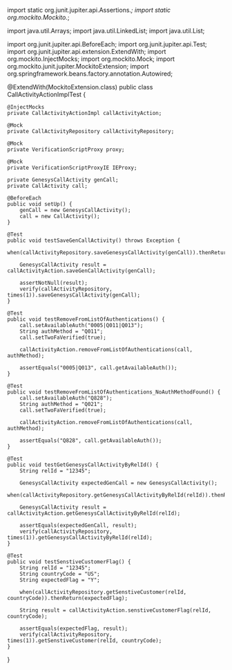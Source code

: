 import static org.junit.jupiter.api.Assertions.*;
import static org.mockito.Mockito.*;

import java.util.Arrays;
import java.util.LinkedList;
import java.util.List;

import org.junit.jupiter.api.BeforeEach;
import org.junit.jupiter.api.Test;
import org.junit.jupiter.api.extension.ExtendWith;
import org.mockito.InjectMocks;
import org.mockito.Mock;
import org.mockito.junit.jupiter.MockitoExtension;
import org.springframework.beans.factory.annotation.Autowired;

@ExtendWith(MockitoExtension.class)
public class CallActivityActionImplTest {

    @InjectMocks
    private CallActivityActionImpl callActivityAction;

    @Mock
    private CallActivityRepository callActivityRepository;

    @Mock
    private VerificationScriptProxy proxy;

    @Mock
    private VerificationScriptProxyIE IEProxy;

    private GenesysCallActivity genCall;
    private CallActivity call;

    @BeforeEach
    public void setUp() {
        genCall = new GenesysCallActivity();
        call = new CallActivity();
    }

    @Test
    public void testSaveGenCallActivity() throws Exception {
        when(callActivityRepository.saveGenesysCallActivity(genCall)).thenReturn(genCall);

        GenesysCallActivity result = callActivityAction.saveGenCallActivity(genCall);

        assertNotNull(result);
        verify(callActivityRepository, times(1)).saveGenesysCallActivity(genCall);
    }

    @Test
    public void testRemoveFromListOfAuthentications() {
        call.setAvailableAuth("0005|Q011|Q013");
        String authMethod = "Q011";
        call.setTwoFaVerified(true);

        callActivityAction.removeFromListOfAuthentications(call, authMethod);

        assertEquals("0005|Q013", call.getAvailableAuth());
    }

    @Test
    public void testRemoveFromListOfAuthentications_NoAuthMethodFound() {
        call.setAvailableAuth("Q828");
        String authMethod = "Q021";
        call.setTwoFaVerified(true);

        callActivityAction.removeFromListOfAuthentications(call, authMethod);

        assertEquals("Q828", call.getAvailableAuth());
    }

    @Test
    public void testGetGenesysCallActivityByRelId() {
        String relId = "12345";

        GenesysCallActivity expectedGenCall = new GenesysCallActivity();
        when(callActivityRepository.getGenesysCallActivityByRelId(relId)).thenReturn(expectedGenCall);

        GenesysCallActivity result = callActivityAction.getGenesysCallActivityByRelId(relId);

        assertEquals(expectedGenCall, result);
        verify(callActivityRepository, times(1)).getGenesysCallActivityByRelId(relId);
    }

    @Test
    public void testSenstiveCustomerFlag() {
        String relId = "12345";
        String countryCode = "US";
        String expectedFlag = "Y";

        when(callActivityRepository.getSenstiveCustomer(relId, countryCode)).thenReturn(expectedFlag);

        String result = callActivityAction.senstiveCustomerFlag(relId, countryCode);

        assertEquals(expectedFlag, result);
        verify(callActivityRepository, times(1)).getSenstiveCustomer(relId, countryCode);
    }
}
